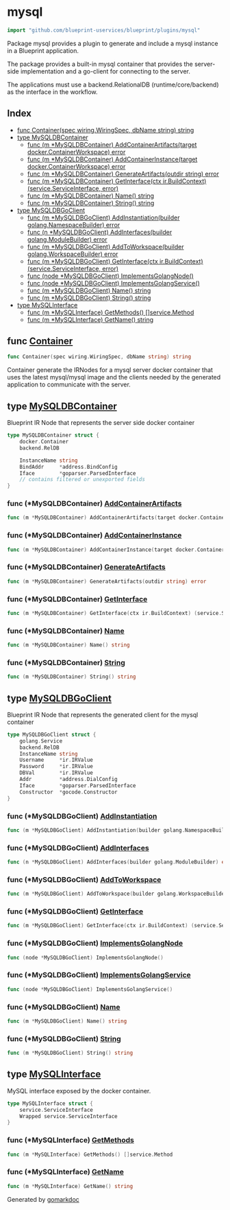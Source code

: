 <!-- Code generated by gomarkdoc. DO NOT EDIT -->

# mysql

```go
import "github.com/blueprint-uservices/blueprint/plugins/mysql"
```

Package mysql provides a plugin to generate and include a mysql instance in a Blueprint application.

The package provides a built\-in mysql container that provides the server\-side implementation and a go\-client for connecting to the server.

The applications must use a backend.RelationalDB \(runtime/core/backend\) as the interface in the workflow.

## Index

- [func Container\(spec wiring.WiringSpec, dbName string\) string](<#Container>)
- [type MySQLDBContainer](<#MySQLDBContainer>)
  - [func \(m \*MySQLDBContainer\) AddContainerArtifacts\(target docker.ContainerWorkspace\) error](<#MySQLDBContainer.AddContainerArtifacts>)
  - [func \(m \*MySQLDBContainer\) AddContainerInstance\(target docker.ContainerWorkspace\) error](<#MySQLDBContainer.AddContainerInstance>)
  - [func \(m \*MySQLDBContainer\) GenerateArtifacts\(outdir string\) error](<#MySQLDBContainer.GenerateArtifacts>)
  - [func \(m \*MySQLDBContainer\) GetInterface\(ctx ir.BuildContext\) \(service.ServiceInterface, error\)](<#MySQLDBContainer.GetInterface>)
  - [func \(m \*MySQLDBContainer\) Name\(\) string](<#MySQLDBContainer.Name>)
  - [func \(m \*MySQLDBContainer\) String\(\) string](<#MySQLDBContainer.String>)
- [type MySQLDBGoClient](<#MySQLDBGoClient>)
  - [func \(m \*MySQLDBGoClient\) AddInstantiation\(builder golang.NamespaceBuilder\) error](<#MySQLDBGoClient.AddInstantiation>)
  - [func \(n \*MySQLDBGoClient\) AddInterfaces\(builder golang.ModuleBuilder\) error](<#MySQLDBGoClient.AddInterfaces>)
  - [func \(m \*MySQLDBGoClient\) AddToWorkspace\(builder golang.WorkspaceBuilder\) error](<#MySQLDBGoClient.AddToWorkspace>)
  - [func \(m \*MySQLDBGoClient\) GetInterface\(ctx ir.BuildContext\) \(service.ServiceInterface, error\)](<#MySQLDBGoClient.GetInterface>)
  - [func \(node \*MySQLDBGoClient\) ImplementsGolangNode\(\)](<#MySQLDBGoClient.ImplementsGolangNode>)
  - [func \(node \*MySQLDBGoClient\) ImplementsGolangService\(\)](<#MySQLDBGoClient.ImplementsGolangService>)
  - [func \(m \*MySQLDBGoClient\) Name\(\) string](<#MySQLDBGoClient.Name>)
  - [func \(m \*MySQLDBGoClient\) String\(\) string](<#MySQLDBGoClient.String>)
- [type MySQLInterface](<#MySQLInterface>)
  - [func \(m \*MySQLInterface\) GetMethods\(\) \[\]service.Method](<#MySQLInterface.GetMethods>)
  - [func \(m \*MySQLInterface\) GetName\(\) string](<#MySQLInterface.GetName>)


<a name="Container"></a>
## func [Container](<https://github.com/Blueprint-uServices/blueprint/blob/main/plugins/mysql/wiring.go#L22>)

```go
func Container(spec wiring.WiringSpec, dbName string) string
```

Container generate the IRNodes for a mysql server docker container that uses the latest mysql/mysql image and the clients needed by the generated application to communicate with the server.

<a name="MySQLDBContainer"></a>
## type [MySQLDBContainer](<https://github.com/Blueprint-uServices/blueprint/blob/main/plugins/mysql/ir_mysql_container.go#L14-L23>)

Blueprint IR Node that represents the server side docker container

```go
type MySQLDBContainer struct {
    docker.Container
    backend.RelDB

    InstanceName string
    BindAddr     *address.BindConfig
    Iface        *goparser.ParsedInterface
    // contains filtered or unexported fields
}
```

<a name="MySQLDBContainer.AddContainerArtifacts"></a>
### func \(\*MySQLDBContainer\) [AddContainerArtifacts](<https://github.com/Blueprint-uServices/blueprint/blob/main/plugins/mysql/ir_mysql_container.go#L84>)

```go
func (m *MySQLDBContainer) AddContainerArtifacts(target docker.ContainerWorkspace) error
```



<a name="MySQLDBContainer.AddContainerInstance"></a>
### func \(\*MySQLDBContainer\) [AddContainerInstance](<https://github.com/Blueprint-uServices/blueprint/blob/main/plugins/mysql/ir_mysql_container.go#L88>)

```go
func (m *MySQLDBContainer) AddContainerInstance(target docker.ContainerWorkspace) error
```



<a name="MySQLDBContainer.GenerateArtifacts"></a>
### func \(\*MySQLDBContainer\) [GenerateArtifacts](<https://github.com/Blueprint-uServices/blueprint/blob/main/plugins/mysql/ir_mysql_container.go#L80>)

```go
func (m *MySQLDBContainer) GenerateArtifacts(outdir string) error
```



<a name="MySQLDBContainer.GetInterface"></a>
### func \(\*MySQLDBContainer\) [GetInterface](<https://github.com/Blueprint-uServices/blueprint/blob/main/plugins/mysql/ir_mysql_container.go#L75>)

```go
func (m *MySQLDBContainer) GetInterface(ctx ir.BuildContext) (service.ServiceInterface, error)
```



<a name="MySQLDBContainer.Name"></a>
### func \(\*MySQLDBContainer\) [Name](<https://github.com/Blueprint-uServices/blueprint/blob/main/plugins/mysql/ir_mysql_container.go#L71>)

```go
func (m *MySQLDBContainer) Name() string
```



<a name="MySQLDBContainer.String"></a>
### func \(\*MySQLDBContainer\) [String](<https://github.com/Blueprint-uServices/blueprint/blob/main/plugins/mysql/ir_mysql_container.go#L67>)

```go
func (m *MySQLDBContainer) String() string
```



<a name="MySQLDBGoClient"></a>
## type [MySQLDBGoClient](<https://github.com/Blueprint-uServices/blueprint/blob/main/plugins/mysql/ir_client.go#L18-L28>)

Blueprint IR Node that represents the generated client for the mysql container

```go
type MySQLDBGoClient struct {
    golang.Service
    backend.RelDB
    InstanceName string
    Username     *ir.IRValue
    Password     *ir.IRValue
    DBVal        *ir.IRValue
    Addr         *address.DialConfig
    Iface        *goparser.ParsedInterface
    Constructor  *gocode.Constructor
}
```

<a name="MySQLDBGoClient.AddInstantiation"></a>
### func \(\*MySQLDBGoClient\) [AddInstantiation](<https://github.com/Blueprint-uServices/blueprint/blob/main/plugins/mysql/ir_client.go#L84>)

```go
func (m *MySQLDBGoClient) AddInstantiation(builder golang.NamespaceBuilder) error
```



<a name="MySQLDBGoClient.AddInterfaces"></a>
### func \(\*MySQLDBGoClient\) [AddInterfaces](<https://github.com/Blueprint-uServices/blueprint/blob/main/plugins/mysql/ir_client.go#L80>)

```go
func (n *MySQLDBGoClient) AddInterfaces(builder golang.ModuleBuilder) error
```



<a name="MySQLDBGoClient.AddToWorkspace"></a>
### func \(\*MySQLDBGoClient\) [AddToWorkspace](<https://github.com/Blueprint-uServices/blueprint/blob/main/plugins/mysql/ir_client.go#L76>)

```go
func (m *MySQLDBGoClient) AddToWorkspace(builder golang.WorkspaceBuilder) error
```



<a name="MySQLDBGoClient.GetInterface"></a>
### func \(\*MySQLDBGoClient\) [GetInterface](<https://github.com/Blueprint-uServices/blueprint/blob/main/plugins/mysql/ir_client.go#L72>)

```go
func (m *MySQLDBGoClient) GetInterface(ctx ir.BuildContext) (service.ServiceInterface, error)
```



<a name="MySQLDBGoClient.ImplementsGolangNode"></a>
### func \(\*MySQLDBGoClient\) [ImplementsGolangNode](<https://github.com/Blueprint-uServices/blueprint/blob/main/plugins/mysql/ir_client.go#L94>)

```go
func (node *MySQLDBGoClient) ImplementsGolangNode()
```



<a name="MySQLDBGoClient.ImplementsGolangService"></a>
### func \(\*MySQLDBGoClient\) [ImplementsGolangService](<https://github.com/Blueprint-uServices/blueprint/blob/main/plugins/mysql/ir_client.go#L95>)

```go
func (node *MySQLDBGoClient) ImplementsGolangService()
```



<a name="MySQLDBGoClient.Name"></a>
### func \(\*MySQLDBGoClient\) [Name](<https://github.com/Blueprint-uServices/blueprint/blob/main/plugins/mysql/ir_client.go#L48>)

```go
func (m *MySQLDBGoClient) Name() string
```



<a name="MySQLDBGoClient.String"></a>
### func \(\*MySQLDBGoClient\) [String](<https://github.com/Blueprint-uServices/blueprint/blob/main/plugins/mysql/ir_client.go#L44>)

```go
func (m *MySQLDBGoClient) String() string
```



<a name="MySQLInterface"></a>
## type [MySQLInterface](<https://github.com/Blueprint-uServices/blueprint/blob/main/plugins/mysql/ir_mysql_container.go#L26-L29>)

MySQL interface exposed by the docker container.

```go
type MySQLInterface struct {
    service.ServiceInterface
    Wrapped service.ServiceInterface
}
```

<a name="MySQLInterface.GetMethods"></a>
### func \(\*MySQLInterface\) [GetMethods](<https://github.com/Blueprint-uServices/blueprint/blob/main/plugins/mysql/ir_mysql_container.go#L35>)

```go
func (m *MySQLInterface) GetMethods() []service.Method
```



<a name="MySQLInterface.GetName"></a>
### func \(\*MySQLInterface\) [GetName](<https://github.com/Blueprint-uServices/blueprint/blob/main/plugins/mysql/ir_mysql_container.go#L31>)

```go
func (m *MySQLInterface) GetName() string
```



Generated by [gomarkdoc](<https://github.com/princjef/gomarkdoc>)

